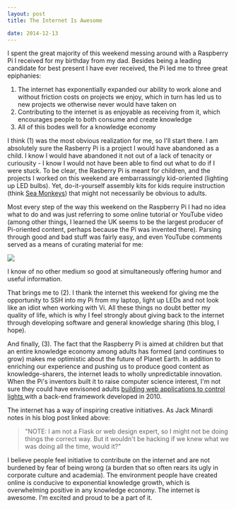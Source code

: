 ```yaml
---
layout: post
title: The Internet Is Awesome

date: 2014-12-13
---
```


I spent the great majority of this weekend messing around with a Raspberry Pi I received for my birthday from my dad. Besides being a leading candidate for best present I have ever received, the Pi led me to three great epiphanies:

1. The internet has exponentially expanded our ability to work alone and without friction costs on projects we enjoy, which in turn has led us to new projects we otherwise never would have taken on
2. Contributing to the internet is as enjoyable as receiving from it, which encourages people to both consume and create knowledge
3. All of this bodes well for a knowledge economy

I think (1) was the most obvious realization for me, so I'll start there. I am absolutely sure the Rasberry Pi is a project I would have abandoned as a child. I know I would have abandoned it not out of a lack of tenacity or curiousity - I know I would not have been able to find out what to do if I were stuck. To be clear, the Rasberry Pi is meant for children, and the projects I worked on this weekend are embarrassingly kid-oriented (lighting up LED bulbs). Yet, do-it-yourself assembly kits for kids require instruction (think <a href="http://www.amazon.com/Schylling-Sea-Monkeys-Ocean-Zoo/dp/B001CBZXEE" target="_blank"> Sea Monkeys</a>) that might not necessarily be obvious to adults.

Most every step of the way this weekend on the Raspberry Pi I had no idea what to do and was just referring to some online tutorial or YouTube video (among other things, I learned the UK seems to be the largest producer of Pi-oriented content, perhaps because the Pi was invented there). Parsing through good and bad stuff was fairly easy, and even YouTube comments served as a means of curating material for me:

![](https://lh5.googleusercontent.com/-b5hljcg0F9g/VIzfI0f-vCI/AAAAAAAAAZU/riSmAtr7-n4/w621-h515-no/Screen%2BShot%2B2014-12-13%2Bat%2B7.50.52%2BPM.png)

I know of no other medium so good at simultaneously offering humor and useful information. 

That brings me to (2). I thank the internet this weekend for giving me the opportunity to SSH into my Pi from my laptop, light up LEDs and not look like an idiot when working with Vi. All these things no doubt better my quality of life, which is why I feel strongly about giving back to the internet through developing software and general knowledge sharing (this blog, I hope). 

And finally, (3). The fact that the Raspberry Pi is aimed at children but that an entire knowledge economy among adults has formed (and continues to grow) makes me optimistic about the future of Planet Earth. In addition to enriching our experience and pushing us to produce good content as knowledge-sharers, the internet leads to wholly unpredictable innovation. When the Pi's inventors built it to raise computer science interest, I'm not sure they could have envisoned adults <a href="http://jack.minardi.org/raspberry_pi/make-an-internet-controlled-lamp-with-a-raspberry-pi-and-flask/" target="_blank"> building web applications to control lights </a> with a back-end framework developed in 2010. 

The internet has a way of inspiring creative initiatives. As Jack Minardi notes in his blog post linked above:

<blockquote>
"NOTE: I am not a Flask or web design expert, so I might not be doing things the correct way. But it wouldn't be hacking if we knew what we was doing all the time, would it?"
</blockquote>

I believe people feel initiative to contribute on the internet and are not burdened by fear of being wrong (a burden that so often rears its ugly in corporate culture and academia). The environment people have created online is conducive to exponential knowledge growth, which is overwhelming positive in any knowledge economy. The internet is awesome. I'm excited and proud to be a part of it.
